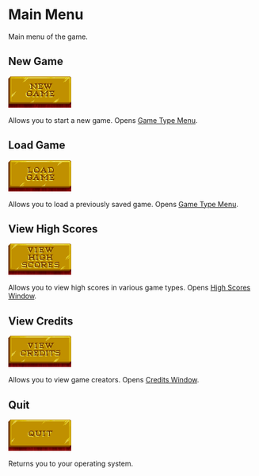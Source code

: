 # Main Menu

Main menu of the game.

## New Game

![New Game](./assets/new-game/enabled.png "New Game")

Allows you to start a new game. Opens [Game Type Menu](/?path=/story/menu-gametypemenu--default).

## Load Game

![Load Game](./assets/load-game/enabled.png "Load Game")

Allows you to load a previously saved game. Opens [Game Type Menu](/?path=/story/menu-gametypemenu--default).

## View High Scores

![View High Scores](./assets/view-high-scores/enabled.png "View High Scores")

Allows you to view high scores in various game types. Opens [High Scores Window](/?path=/story/highscoreswindow--default "High Scores Window").

## View Credits

![View Credits](./assets/view-credits/enabled.png "View Credits")

Allows you to view game creators. Opens [Credits Window](/?path=/story/creditswindow--default "Credits Window").

## Quit

![Quit](./assets/quit/enabled.png "Quit")

Returns you to your operating system.
